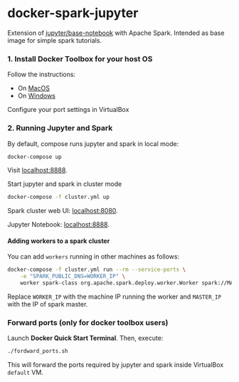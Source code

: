 # docker-spark-jupyter

Extension of [jupyter/base-notebook][1] with Apache Spark. Intended as base image for simple spark tutorials.

[1]: https://github.com/jupyter/docker-stacks/tree/master/base-notebook

### 1. Install Docker Toolbox for your host OS

Follow the instructions:
* On [MacOS][2]
* On [Windows][3]

[2]: https://docs.docker.com/toolbox/toolbox_install_mac/
[3]: https://docs.docker.com/toolbox/toolbox_install_windows/

Configure your port settings in VirtualBox

### 2. Running Jupyter and Spark

By default, compose runs jupyter and spark in local mode:

```sh
docker-compose up
```

Visit [localhost:8888](http://localhost:8888).

Start jupyter and spark in cluster mode

```sh
docker-compose -f cluster.yml up
```

Spark cluster web UI: [localhost:8080](http://localhost:8080).

Jupyter Notebook: [localhost:8888](http://localhost:8888).

#### Adding workers to a spark cluster

You can add `workers` running in other machines as follows:  

```sh
docker-compose -f cluster.yml run --rm --service-ports \
    -e "SPARK_PUBLIC_DNS=WORKER_IP" \
    worker spark-class org.apache.spark.deploy.worker.Worker spark://MASTER_IP:PORT
```

Replace `WORKER_IP` with the machine IP running the worker and `MASTER_IP ` with the IP of spark master.



### Forward ports (only for docker toolbox users)

Launch **Docker Quick Start Terminal**. Then, execute:

```sh
./fordward_ports.sh
``` 
This will forward the ports required by jupyter and spark inside VirtualBox `default` VM.

